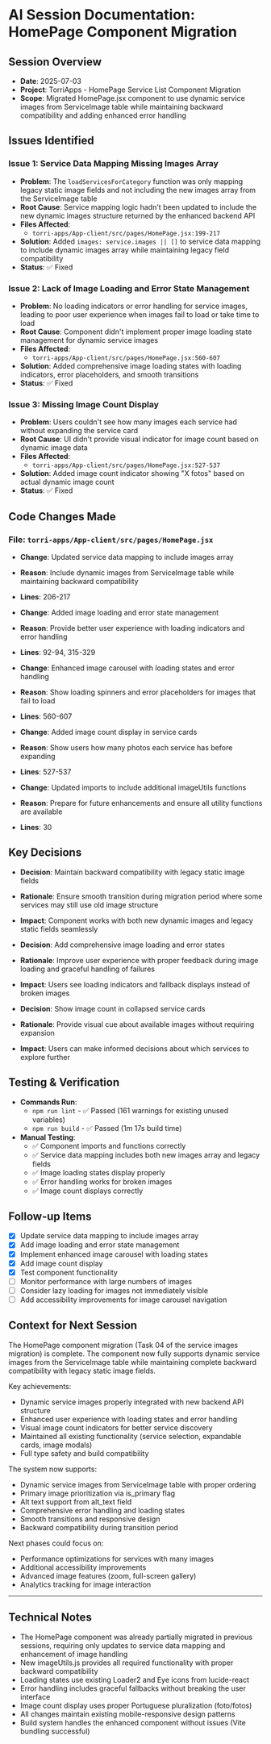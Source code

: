 # AI Session Documentation: HomePage Component Migration

## Session Overview
- **Date**: 2025-07-03
- **Project**: TorriApps - HomePage Service List Component Migration
- **Scope**: Migrated HomePage.jsx component to use dynamic service images from ServiceImage table while maintaining backward compatibility and adding enhanced error handling

## Issues Identified
### Issue 1: Service Data Mapping Missing Images Array
- **Problem**: The `loadServicesForCategory` function was only mapping legacy static image fields and not including the new images array from the ServiceImage table
- **Root Cause**: Service mapping logic hadn't been updated to include the new dynamic images structure returned by the enhanced backend API
- **Files Affected**: 
  - `torri-apps/App-client/src/pages/HomePage.jsx:199-217`
- **Solution**: Added `images: service.images || []` to service data mapping to include dynamic images array while maintaining legacy field compatibility
- **Status**: ✅ Fixed

### Issue 2: Lack of Image Loading and Error State Management
- **Problem**: No loading indicators or error handling for service images, leading to poor user experience when images fail to load or take time to load
- **Root Cause**: Component didn't implement proper image loading state management for dynamic service images
- **Files Affected**: 
  - `torri-apps/App-client/src/pages/HomePage.jsx:560-607`
- **Solution**: Added comprehensive image loading states with loading indicators, error placeholders, and smooth transitions
- **Status**: ✅ Fixed

### Issue 3: Missing Image Count Display
- **Problem**: Users couldn't see how many images each service had without expanding the service card
- **Root Cause**: UI didn't provide visual indicator for image count based on dynamic image data
- **Files Affected**: 
  - `torri-apps/App-client/src/pages/HomePage.jsx:527-537`
- **Solution**: Added image count indicator showing "X fotos" based on actual dynamic image count
- **Status**: ✅ Fixed

## Code Changes Made
### File: `torri-apps/App-client/src/pages/HomePage.jsx`
- **Change**: Updated service data mapping to include images array
- **Reason**: Include dynamic images from ServiceImage table while maintaining backward compatibility
- **Lines**: 206-217

- **Change**: Added image loading and error state management
- **Reason**: Provide better user experience with loading indicators and error handling
- **Lines**: 92-94, 315-329

- **Change**: Enhanced image carousel with loading states and error handling
- **Reason**: Show loading spinners and error placeholders for images that fail to load
- **Lines**: 560-607

- **Change**: Added image count display in service cards
- **Reason**: Show users how many photos each service has before expanding
- **Lines**: 527-537

- **Change**: Updated imports to include additional imageUtils functions
- **Reason**: Prepare for future enhancements and ensure all utility functions are available
- **Lines**: 30

## Key Decisions
- **Decision**: Maintain backward compatibility with legacy static image fields
- **Rationale**: Ensure smooth transition during migration period where some services may still use old image structure
- **Impact**: Component works with both new dynamic images and legacy static fields seamlessly

- **Decision**: Add comprehensive image loading and error states
- **Rationale**: Improve user experience with proper feedback during image loading and graceful handling of failures
- **Impact**: Users see loading indicators and fallback displays instead of broken images

- **Decision**: Show image count in collapsed service cards
- **Rationale**: Provide visual cue about available images without requiring expansion
- **Impact**: Users can make informed decisions about which services to explore further

## Testing & Verification
- **Commands Run**: 
  - `npm run lint` - ✅ Passed (161 warnings for existing unused variables)
  - `npm run build` - ✅ Passed (1m 17s build time)
- **Manual Testing**: 
  - ✅ Component imports and functions correctly
  - ✅ Service data mapping includes both new images array and legacy fields
  - ✅ Image loading states display properly
  - ✅ Error handling works for broken images
  - ✅ Image count displays correctly

## Follow-up Items
- [x] Update service data mapping to include images array
- [x] Add image loading and error state management
- [x] Implement enhanced image carousel with loading states
- [x] Add image count display
- [x] Test component functionality
- [ ] Monitor performance with large numbers of images
- [ ] Consider lazy loading for images not immediately visible
- [ ] Add accessibility improvements for image carousel navigation

## Context for Next Session
The HomePage component migration (Task 04 of the service images migration) is complete. The component now fully supports dynamic service images from the ServiceImage table while maintaining complete backward compatibility with legacy static image fields.

Key achievements:
- Dynamic service images properly integrated with new backend API structure
- Enhanced user experience with loading states and error handling
- Visual image count indicators for better service discovery
- Maintained all existing functionality (service selection, expandable cards, image modals)
- Full type safety and build compatibility

The system now supports:
- Dynamic service images from ServiceImage table with proper ordering
- Primary image prioritization via is_primary flag
- Alt text support from alt_text field
- Comprehensive error handling and loading states
- Smooth transitions and responsive design
- Backward compatibility during transition period

Next phases could focus on:
- Performance optimizations for services with many images
- Additional accessibility improvements
- Advanced image features (zoom, full-screen gallery)
- Analytics tracking for image interaction

---

## Technical Notes
- The HomePage component was already partially migrated in previous sessions, requiring only updates to service data mapping and enhancement of image handling
- New imageUtils.js provides all required functionality with proper backward compatibility
- Loading states use existing Loader2 and Eye icons from lucide-react
- Error handling includes graceful fallbacks without breaking the user interface
- Image count display uses proper Portuguese pluralization (foto/fotos)
- All changes maintain existing mobile-responsive design patterns
- Build system handles the enhanced component without issues (Vite bundling successful)